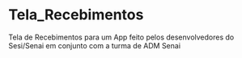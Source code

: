 # Tela_Recebimentos
Tela de Recebimentos para um App feito pelos desenvolvedores do Sesi/Senai em conjunto com a turma de ADM Senai 
